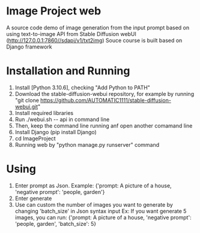 # Image Project web 
A source code demo of image generation from the input prompt based on using text-to-image API from Stable Diffusion webUI (http://127.0.0.1:7860//sdapi/v1/txt2img)
Souce course is built based on Django framework 

# Installation and Running 
1. Install [Python 3.10.6], checking "Add Python to PATH" 
2. Download the stable-diffusion-webui repository, for example by running "git clone https://github.com/AUTOMATIC1111/stable-diffusion-webui.git"  
3. Install required libraries 
3. Run ./webui.sh -- api in command line 
4. Then, keep the command line running anf open another comamand line 
5. Install Django (pip install Django)
6. cd ImageProject 
7. Running web by "python manage.py runserver" command 

# Using 
1. Enter prompt as Json. Example: {'prompt: A picture of a house, 'negative prompt': 'people, garden'}
2. Enter generate 
3. Use can custom the number of images you want to generate by changing 'batch_size' in Json syntax input 
Ex: If you want generate 5 images, you can run: 
    {'prompt: A picture of a house, 'negative prompt': 'people, garden', 'batch_size': 5}
    